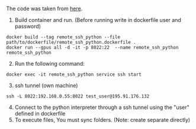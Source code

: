 The code was taken from [here](https://towardsdatascience.com/effective-deep-learning-development-environment-with-pycharm-and-docker-34018f122d92).

1. Build container and run. (Before running write in dockerfile user and password)
```
docker build --tag remote_ssh_python --file path/to/dockerfile/remote_ssh_python.dockerfile .
docker run --gpus all -d -it -p 8022:22  --name remote_ssh_python remote_ssh_python
```
2. Run the following command:
```
docker exec -it remote_ssh_python service ssh start
```
3.  ssh tunnel (own machine)
```
ssh -L 8022:192.168.0.55:8022 test_user@195.91.176.132
```

4. Connect to the python interpreter through a ssh tunnel using the "user" defined in dockerfile
5. To execute files, You must sync folders. (Note: create separate directly)